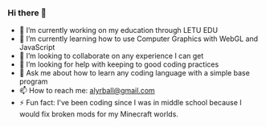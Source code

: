 ### Hi there 👋
- 🔭 I’m currently working on my education through LETU EDU
- 🌱 I’m currently learning how to use Computer Graphics with WebGL and JavaScript
- 👯 I’m looking to collaborate on any experience I can get
- 🤔 I’m looking for help with keeping to good coding practices
- 💬 Ask me about how to learn any coding language with a simple base program
- 📫 How to reach me: alyrball@gmail.com
- ⚡ Fun fact: I've been coding since I was in middle school because I would fix broken mods for my Minecraft worlds.
<!--
**KazooKomicz/KazooKomicz** is a ✨ _special_ ✨ repository because its `README.md` (this file) appears on your GitHub profile.

-->
